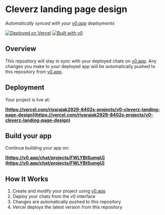 # Cleverz landing page design

*Automatically synced with your [v0.app](https://v0.app) deployments*

[![Deployed on Vercel](https://img.shields.io/badge/Deployed%20on-Vercel-black?style=for-the-badge&logo=vercel)](https://vercel.com/riyarajak2929-8402s-projects/v0-cleverz-landing-page-design)
[![Built with v0](https://img.shields.io/badge/Built%20with-v0.app-black?style=for-the-badge)](https://v0.app/chat/projects/FWLYBtSumgU)

## Overview

This repository will stay in sync with your deployed chats on [v0.app](https://v0.app).
Any changes you make to your deployed app will be automatically pushed to this repository from [v0.app](https://v0.app).

## Deployment

Your project is live at:

**[https://vercel.com/riyarajak2929-8402s-projects/v0-cleverz-landing-page-design](https://vercel.com/riyarajak2929-8402s-projects/v0-cleverz-landing-page-design)**

## Build your app

Continue building your app on:

**[https://v0.app/chat/projects/FWLYBtSumgU](https://v0.app/chat/projects/FWLYBtSumgU)**

## How It Works

1. Create and modify your project using [v0.app](https://v0.app)
2. Deploy your chats from the v0 interface
3. Changes are automatically pushed to this repository
4. Vercel deploys the latest version from this repository
